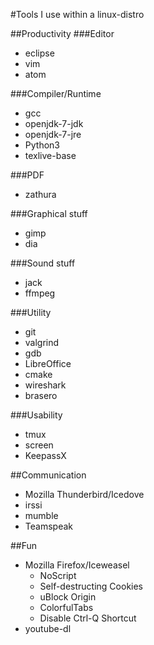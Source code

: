 #Tools I use within a linux-distro

##Productivity
###Editor
- eclipse
- vim
- atom

###Compiler/Runtime
- gcc
- openjdk-7-jdk
- openjdk-7-jre
- Python3
- texlive-base

###PDF
- zathura

###Graphical stuff
- gimp
- dia

###Sound stuff
- jack
- ffmpeg

###Utility
- git
- valgrind
- gdb
- LibreOffice
- cmake
- wireshark
- brasero

###Usability
- tmux
- screen
- KeepassX

##Communication
- Mozilla Thunderbird/Icedove
- irssi
- mumble
- Teamspeak

##Fun
- Mozilla Firefox/Iceweasel
    - NoScript
    - Self-destructing Cookies
    - uBlock Origin
    - ColorfulTabs
    - Disable Ctrl-Q Shortcut
- youtube-dl

